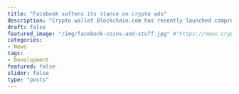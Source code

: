 ```yaml
---
title: "Facebook softens its stance on crypto ads"
description: "Crypto wallet Blockchain.com has recently launched comprehensive institutional platform called Blockchain Principal Strategies (BPS)."
draft: false
featured_image: "/img/facebook-coins-and-stuff.jpg" #"https://news.cryptos.com/wp-content/uploads/2018/06/Stanford-University-e1510067451404-910x420.jpg"
categories:
- News
tags:
- Development
featured: false
slider: false
type: "posts"
---
```

